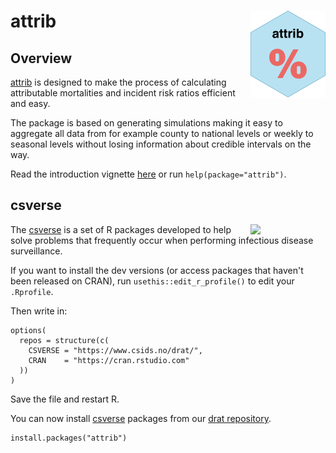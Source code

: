 # attrib <a href="https://www.csids.no/attrib/"><img src="man/figures/logo.png" align="right" width="120" /></a>

## Overview 

[attrib](https://www.csids.no/attrib/) is designed to make the process of calculating attributable mortalities and incident risk ratios efficient and easy.

The package is based on generating simulations making it easy to aggregate all data from for example county to national levels or weekly to seasonal levels without losing information about credible intervals on the way. 

Read the introduction vignette [here](https://www.csids.no/attrib/articles/attrib.html) or run `help(package="attrib")`.

## csverse

<a href="https://www.csids.no/packages.html"><img src="https://www.csids.no/packages/csverse.png" align="right" width="120" /></a>

The [csverse](https://www.csids.no/packages.html) is a set of R packages developed to help solve problems that frequently occur when performing infectious disease surveillance.

If you want to install the dev versions (or access packages that haven't been released on CRAN), run `usethis::edit_r_profile()` to edit your `.Rprofile`. 

Then write in:

```
options(
  repos = structure(c(
    CSVERSE = "https://www.csids.no/drat/",
    CRAN    = "https://cran.rstudio.com"
  ))
)
```

Save the file and restart R.

You can now install [csverse](https://www.csids.no/packages.html) packages from our [drat repository](https://www.csids.no/drat/).

```
install.packages("attrib")
```

